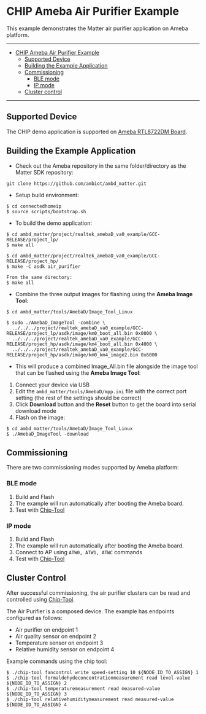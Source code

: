 # CHIP Ameba Air Purifier Example

This example demonstrates the Matter air purifier application on Ameba platform.

---

-   [CHIP Ameba Air Purifier Example](#chip-ameba-air-purifier-example)
    -   [Supported Device](#supported-device)
    -   [Building the Example Application](#building-the-example-application)
    -   [Commissioning](#commissioning)
        -   [BLE mode](#ble-mode)
        -   [IP mode](#ip-mode)
    -   [Cluster control](#cluster-control)

---

## Supported Device

The CHIP demo application is supported on
[Ameba RTL8722DM Board](https://www.amebaiot.com/en/amebad).

## Building the Example Application

-   Check out the Ameba repository in the same folder/directory as the Matter
    SDK repository:

```
git clone https://github.com/ambiot/ambd_matter.git
```

-   Setup build environment:

```
$ cd connectedhomeip
$ source scripts/bootstrap.sh
```

-   To build the demo application:

```
$ cd ambd_matter/project/realtek_amebaD_va0_example/GCC-RELEASE/project_lp/
$ make all

$ cd ambd_matter/project/realtek_amebaD_va0_example/GCC-RELEASE/project_hp/
$ make -C asdk air_purifier

From the same directory:
$ make all
```

-   Combine the three output images for flashing using the **Ameba Image Tool**:

```
$ cd ambd_matter/tools/AmebaD/Image_Tool_Linux

$ sudo ./AmebaD_ImageTool -combine \
  ../../../project/realtek_amebaD_va0_example/GCC-RELEASE/project_lp/asdk/image/km0_boot_all.bin 0x0000 \
  ../../../project/realtek_amebaD_va0_example/GCC-RELEASE/project_hp/asdk/image/km4_boot_all.bin 0x4000 \
  ../../../project/realtek_amebaD_va0_example/GCC-RELEASE/project_hp/asdk/image/km0_km4_image2.bin 0x6000
```

-   This will produce a combined Image_All.bin file alongside the image tool that
    can be flashed using the **Ameba Image Tool**:

1.  Connect your device via USB
2.  Edit the `ambd_matter/tools/AmebaD/mpp.ini` file with the correct port setting
    (the rest of the settings should be correct)
3.  Click **Download** button and the **Reset** button to get the board into
    serial download mode
4.  Flash on the image:

```
$ cd ambd_matter/tools/AmebaD/Image_Tool_Linux
$ ./AmebaD_ImageTool -download
```

## Commissioning

There are two commissioning modes supported by Ameba platform:

### BLE mode

1. Build and Flash
2. The example will run automatically after booting the Ameba board.
3. Test with [Chip-Tool](https://github.com/project-chip/connectedhomeip/tree/master/examples/chip-tool)


### IP mode

1. Build and Flash
2. The example will run automatically after booting the Ameba board.
3. Connect to AP using `ATW0, ATW1, ATWC` commands
4. Test with [Chip-Tool](https://github.com/project-chip/connectedhomeip/tree/master/examples/chip-tool)


## Cluster Control

After successful commissioning, the air purifier clusters can be read and
controlled using [Chip-Tool](https://github.com/project-chip/connectedhomeip/tree/master/examples/chip-tool#using-the-client-to-send-matter-commands).


The Air Purifier is a composed device. The example has endpoints configured as follows:

-   Air purifier on endpoint 1
-   Air quality sensor on endpoint 2
-   Temperature sensor on endpoint 3
-   Relative humidity sensor on endpoint 4

Example commands using the chip tool:

```
$ ./chip-tool fancontrol write speed-setting 10 ${NODE_ID_TO_ASSIGN} 1
$ ./chip-tool formaldehydeconcentrationmeasurement read level-value ${NODE_ID_TO_ASSIGN} 2
$ ./chip-tool temperaturemeasurement read measured-value ${NODE_ID_TO_ASSIGN} 3
$ ./chip-tool relativehumiditymeasurement read measured-value ${NODE_ID_TO_ASSIGN} 4
```
